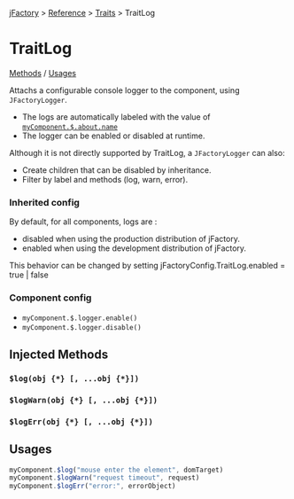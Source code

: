 [jFactory](index.md) > [Reference](ref-index.md) > [Traits](ref-index.md#traits-component-features) > TraitLog

# TraitLog

 [Methods](#injected-methods) / [Usages](#usages)

Attachs a configurable console logger to the component, using `JFactoryLogger`.

* The logs are automatically labeled with the value of [`myComponent.$.about.name`](TraitAbout.md)
* The logger can be enabled or disabled at runtime.

Although it is not directly supported by TraitLog, a `JFactoryLogger` can also:
* Create children that can be disabled by inheritance.  
* Filter by label and methods (log, warn, error).   

### Inherited config

By default, for all components, logs are :
* disabled when using the production distribution of jFactory.
* enabled when using the development distribution of jFactory.

This behavior can be changed by setting jFactoryConfig.TraitLog.enabled = true | false

### Component config
 
* `myComponent.$.logger.enable()`
* `myComponent.$.logger.disable()`

## Injected Methods

### `$log(obj {*} [, ...obj {*}])`

### `$logWarn(obj {*} [, ...obj {*}])`

### `$logErr(obj {*} [, ...obj {*}])`


## Usages

```javascript
myComponent.$log("mouse enter the element", domTarget)
myComponent.$logWarn("request timeout", request)
myComponent.$logErr("error:", errorObject)
```

<!--
```javascript
import {jFactory} from "jfactory-es";

let myComponent = jFactory("myComponent", {
    onInstall() {
        this.log("installed");
    }
});

await myComponent.$install(true);
myComponent.$.logger.disable();
myComponent.$log('not logged')
myComponent.$.logger.enable();
myComponent.$logWarn("shutting down");
await myComponent.$uninstall()
```
-->